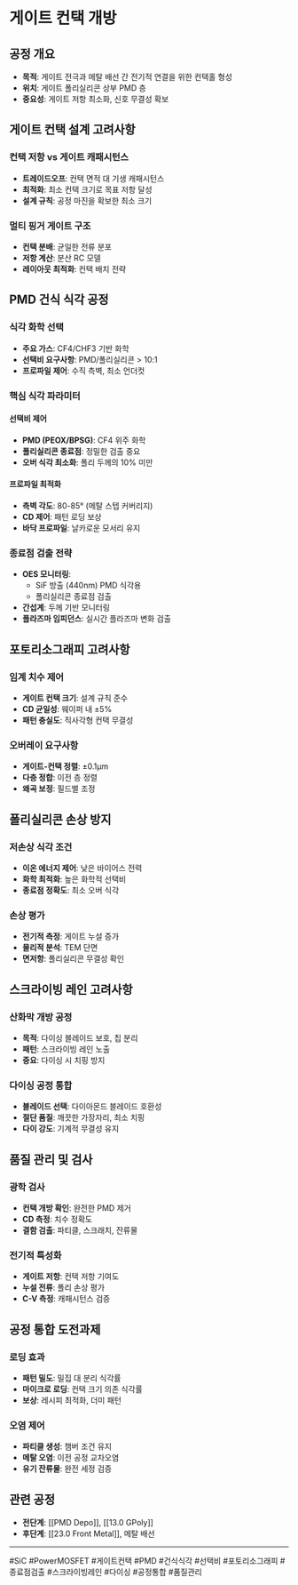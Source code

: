 # 게이트 컨택 개방

## 공정 개요
- **목적**: 게이트 전극과 메탈 배선 간 전기적 연결을 위한 컨택홀 형성
- **위치**: 게이트 폴리실리콘 상부 PMD 층
- **중요성**: 게이트 저항 최소화, 신호 무결성 확보

## 게이트 컨택 설계 고려사항
### 컨택 저항 vs 게이트 캐패시턴스
- **트레이드오프**: 컨택 면적 대 기생 캐패시턴스
- **최적화**: 최소 컨택 크기로 목표 저항 달성
- **설계 규칙**: 공정 마진을 확보한 최소 크기

### 멀티 핑거 게이트 구조
- **컨택 분배**: 균일한 전류 분포
- **저항 계산**: 분산 RC 모델
- **레이아웃 최적화**: 컨택 배치 전략

## PMD 건식 식각 공정
### 식각 화학 선택
- **주요 가스**: CF4/CHF3 기반 화학
- **선택비 요구사항**: PMD/폴리실리콘 > 10:1
- **프로파일 제어**: 수직 측벽, 최소 언더컷

### 핵심 식각 파라미터
#### 선택비 제어
- **PMD (PEOX/BPSG)**: CF4 위주 화학
- **폴리실리콘 종료점**: 정밀한 검출 중요
- **오버 식각 최소화**: 폴리 두께의 10% 미만

#### 프로파일 최적화
- **측벽 각도**: 80-85° (메탈 스텝 커버리지)
- **CD 제어**: 패턴 로딩 보상
- **바닥 프로파일**: 날카로운 모서리 유지

### 종료점 검출 전략
- **OES 모니터링**: 
  - SiF 방출 (440nm) PMD 식각용
  - 폴리실리콘 종료점 검출
- **간섭계**: 두께 기반 모니터링
- **플라즈마 임피던스**: 실시간 플라즈마 변화 검출

## 포토리소그래피 고려사항
### 임계 치수 제어
- **게이트 컨택 크기**: 설계 규칙 준수
- **CD 균일성**: 웨이퍼 내 ±5%
- **패턴 충실도**: 직사각형 컨택 무결성

### 오버레이 요구사항
- **게이트-컨택 정렬**: ±0.1μm
- **다층 정합**: 이전 층 정렬
- **왜곡 보정**: 필드별 조정

## 폴리실리콘 손상 방지
### 저손상 식각 조건
- **이온 에너지 제어**: 낮은 바이어스 전력
- **화학 최적화**: 높은 화학적 선택비
- **종료점 정확도**: 최소 오버 식각

### 손상 평가
- **전기적 측정**: 게이트 누설 증가
- **물리적 분석**: TEM 단면
- **면저항**: 폴리실리콘 무결성 확인

## 스크라이빙 레인 고려사항
### 산화막 개방 공정
- **목적**: 다이싱 블레이드 보호, 칩 분리
- **패턴**: 스크라이빙 레인 노출
- **중요**: 다이싱 시 치핑 방지

### 다이싱 공정 통합
- **블레이드 선택**: 다이아몬드 블레이드 호환성
- **절단 품질**: 깨끗한 가장자리, 최소 치핑
- **다이 강도**: 기계적 무결성 유지

## 품질 관리 및 검사
### 광학 검사
- **컨택 개방 확인**: 완전한 PMD 제거
- **CD 측정**: 치수 정확도
- **결함 검출**: 파티클, 스크래치, 잔류물

### 전기적 특성화
- **게이트 저항**: 컨택 저항 기여도
- **누설 전류**: 폴리 손상 평가
- **C-V 측정**: 캐패시턴스 검증

## 공정 통합 도전과제
### 로딩 효과
- **패턴 밀도**: 밀집 대 분리 식각률
- **마이크로 로딩**: 컨택 크기 의존 식각률
- **보상**: 레시피 최적화, 더미 패턴

### 오염 제어
- **파티클 생성**: 챔버 조건 유지
- **메탈 오염**: 이전 공정 교차오염
- **유기 잔류물**: 완전 세정 검증

## 관련 공정
- **전단계**: [[PMD Depo]], [[13.0 GPoly]]
- **후단계**: [[23.0 Front Metal]], 메탈 배선

---
#SiC #PowerMOSFET #게이트컨택 #PMD #건식식각 #선택비 #포토리소그래피 #종료점검출 #스크라이빙레인 #다이싱 #공정통합 #품질관리
